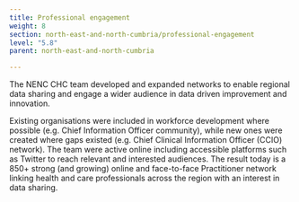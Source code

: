 ```yaml
---
title: Professional engagement
weight: 8
section: north-east-and-north-cumbria/professional-engagement
level: "5.8"
parent: north-east-and-north-cumbria

---
```


The NENC CHC team developed and expanded networks to enable regional data sharing and engage a wider audience in data driven improvement and innovation. 

Existing organisations were included in workforce development where possible (e.g. Chief Information Officer community), while new ones were created where gaps existed (e.g. Chief Clinical Information Officer (CCIO) network). The team were active online including accessible platforms such as Twitter to reach relevant and interested audiences. The result today is a 850+ strong (and growing) online and face-to-face Practitioner network linking health and care professionals across the region with an interest in data sharing.

        
